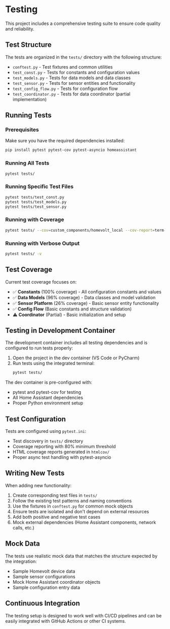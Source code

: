 # Testing

This project includes a comprehensive testing suite to ensure code quality and reliability.

## Test Structure

The tests are organized in the `tests/` directory with the following structure:

- `conftest.py` - Test fixtures and common utilities
- `test_const.py` - Tests for constants and configuration values
- `test_models.py` - Tests for data models and data classes
- `test_sensor.py` - Tests for sensor entities and functionality
- `test_config_flow.py` - Tests for configuration flow
- `test_coordinator.py` - Tests for data coordinator (partial implementation)

## Running Tests

### Prerequisites

Make sure you have the required dependencies installed:

```bash
pip install pytest pytest-cov pytest-asyncio homeassistant
```

### Running All Tests

```bash
pytest tests/
```

### Running Specific Test Files

```bash
pytest tests/test_const.py
pytest tests/test_models.py
pytest tests/test_sensor.py
```

### Running with Coverage

```bash
pytest tests/ --cov=custom_components/homevolt_local --cov-report=term-missing
```

### Running with Verbose Output

```bash
pytest tests/ -v
```

## Test Coverage

Current test coverage focuses on:

- ✅ **Constants** (100% coverage) - All configuration constants and values
- ✅ **Data Models** (96% coverage) - Data classes and model validation
- ✅ **Sensor Platform** (26% coverage) - Basic sensor entity functionality
- ✅ **Config Flow** (Basic constants and structure validation)
- ⚠️ **Coordinator** (Partial) - Basic initialization and setup

## Testing in Development Container

The development container includes all testing dependencies and is configured to run tests properly:

1. Open the project in the dev container (VS Code or PyCharm)
2. Run tests using the integrated terminal:
   ```bash
   pytest tests/
   ```

The dev container is pre-configured with:
- pytest and pytest-cov for testing
- All Home Assistant dependencies
- Proper Python environment setup

## Test Configuration

Tests are configured using `pytest.ini`:

- Test discovery in `tests/` directory
- Coverage reporting with 80% minimum threshold
- HTML coverage reports generated in `htmlcov/`
- Proper async test handling with pytest-asyncio

## Writing New Tests

When adding new functionality:

1. Create corresponding test files in `tests/`
2. Follow the existing test patterns and naming conventions
3. Use the fixtures in `conftest.py` for common mock objects
4. Ensure tests are isolated and don't depend on external resources
5. Add both positive and negative test cases
6. Mock external dependencies (Home Assistant components, network calls, etc.)

## Mock Data

The tests use realistic mock data that matches the structure expected by the integration:

- Sample Homevolt device data
- Sample sensor configurations
- Mock Home Assistant coordinator objects
- Sample configuration entry data

## Continuous Integration

The testing setup is designed to work well with CI/CD pipelines and can be easily integrated with GitHub Actions or other CI systems.